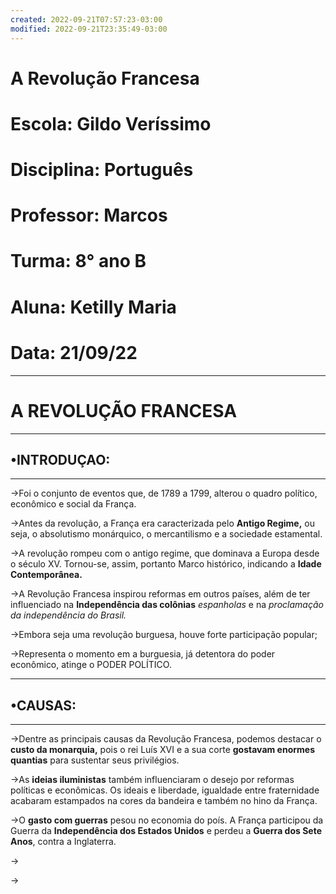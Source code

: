 ```yaml
---
created: 2022-09-21T07:57:23-03:00
modified: 2022-09-21T23:35:49-03:00
---
```


# A Revolução Francesa

# Escola: Gildo Veríssimo 
# Disciplina: Português 
# Professor: Marcos
# Turma: 8° ano B
# Aluna: Ketilly Maria
# Data: 21/09/22
---

# __A REVOLUÇÃO FRANCESA__
---

## •INTRODUÇAO:

---

→Foi o conjunto de eventos que, de 1789 a 1799, alterou o quadro político, econômico e social da França.

→Antes da revolução, a França era caracterizada pelo __Antigo Regime,__ ou seja, o absolutismo monárquico, o mercantilismo e a sociedade estamental.

→A revolução rompeu com o antigo regime, que dominava a Europa desde o século XV. Tornou-se, assim, portanto Marco histórico, indicando a __Idade Contemporânea.__

→A Revolução Francesa inspirou reformas em outros países, além de ter influenciado na __Independência das colônias__ _espanholas_ e na _proclamação da independência do Brasil._

→Embora seja uma revolução burguesa, houve forte participação popular;

→Representa o momento em a burguesia, já detentora do poder econômico, atinge o  PODER POLÍTICO.


---


## •CAUSAS:


---


→Dentre as principais causas da Revolução Francesa, podemos destacar o __custo da monarquia,__ pois o rei Luís XVI e a sua corte __gostavam enormes quantias__ para sustentar seus privilégios.

→As __ideias iluministas__ também influenciaram o desejo por reformas políticas e econômicas. Os ideais e liberdade, igualdade entre fraternidade acabaram estampados na cores da bandeira e também no hino da França.

→O __gasto com guerras__ pesou no economia do poís. A França participou da Guerra da __Independência dos Estados Unidos__ e perdeu a __Guerra dos Sete Anos__, contra a Inglaterra.

→

→
